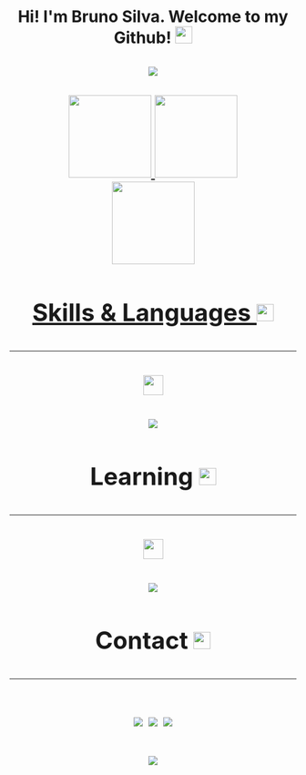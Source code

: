
<h1 align="center"> Hi! I'm Bruno Silva. Welcome to my Github! <img width="30" src="https://user-images.githubusercontent.com/74038190/235223599-0eadbd7c-c916-4f24-af9d-9242730e6172.gif" </h1>
<br>
<br> 
<img src= "https://user-images.githubusercontent.com/74038190/229223156-0cbdaba9-3128-4d8e-8719-b6b4cf741b67.gif"/>

<br>
<br>
  
<div>
  <a href="https://github.com/BrunoSDMDev">
    <img height="145em" src="https://github-readme-stats.vercel.app/api?username=BrunoSDMDev&show_icons=true&include_all_commits=true&theme=transparent&rank_icon=github"/>
    <img height="145em" src="https://github-readme-stats.vercel.app/api/top-langs/?username=BrunoSDMDev&layout=compact&theme=transparent"/>
   
</div>

<img height="145em" src="https://github-profile-trophy.vercel.app/?username=BrunoSDMDev&no-bg=true&no-frame=true&theme=discord&row=-1&column=-1&title=Followers,Commit,Stars,PullRequest,Repositories,Reviews"/>

<h2 align="center">Skills & Languages <img width="30" src= "https://slackmojis.com/emojis/40714-computer/download"</h2>
<hr>


<p align="center">
  <a href="https://skillicons.dev">
    <img height="35" 
      src="https://skillicons.dev/icons?i=git,java,css,html,python,github" />
  </a>
</p>
<img src= "https://user-images.githubusercontent.com/74038190/212284100-561aa473-3905-4a80-b561-0d28506553ee.gif">

<h2 align="center">Learning <img width="30" src= "https://slackmojis.com/emojis/14740-pc_computer/download"</h2>
  <br>
  <hr>
  
<p align="center">
  <a href="https://skillicons.dev">
    <img height="35" 
      src="https://skillicons.dev/icons?i=spring,aws,vscode,js,mysql,linux" />
  </a>
</p>
  <img src= "https://user-images.githubusercontent.com/74038190/212284100-561aa473-3905-4a80-b561-0d28506553ee.gif">

<h2 align="center">Contact <img width="30" src= "https://slackmojis.com/emojis/22296-smartphone/download"</h2>
<hr>
<div> 
  
  <a href="https://instagram.com/bruno.sdm02" target="_blank"><img src="https://img.shields.io/badge/-Instagram-%23E4405F?style=for-the-badge&logo=instagram&logoColor=white" target="_blank"></a>
  <a href = "mailto:brunosilvadm22@gmail.com"><img src="https://img.shields.io/badge/-Gmail-%23333?style=for-the-badge&logo=gmail&logoColor=white" target="_blank"></a>
  <a href="https://www.linkedin.com/in/brunosdmdev/" target="_blank"><img src="https://img.shields.io/badge/-LinkedIn-%230077B5?style=for-the-badge&logo=linkedin&logoColor=white" target="_blank"></a> 
</div>

  <img src= "https://user-images.githubusercontent.com/74038190/212284100-561aa473-3905-4a80-b561-0d28506553ee.gif">

